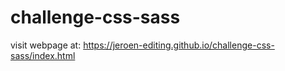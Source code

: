 # challenge-css-sass

visit webpage at:
https://jeroen-editing.github.io/challenge-css-sass/index.html
